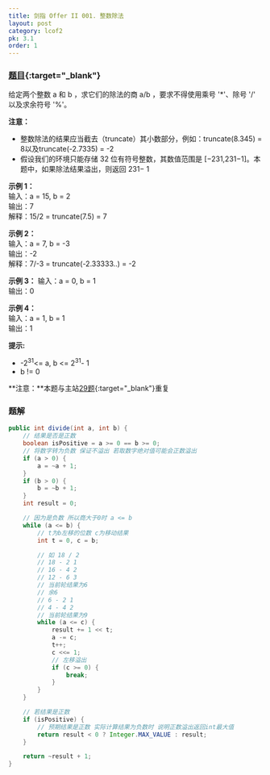 ```yaml
---
title: 剑指 Offer II 001. 整数除法
layout: post
category: lcof2
pk: 3.1
order: 1
---
```


### [题目](https://leetcode-cn.com/problems/xoh6Oh/){:target="_blank"}

给定两个整数 a 和 b ，求它们的除法的商 a/b ，要求不得使用乘号 '*'、除号 '/' 以及求余符号 '%'。

**注意：**
- 整数除法的结果应当截去（truncate）其小数部分，例如：truncate(8.345) = 8以及truncate(-2.7335) = -2
- 假设我们的环境只能存储 32 位有符号整数，其数值范围是 [−231,231−1]。本题中，如果除法结果溢出，则返回 231− 1


**示例 1：**  
输入：a = 15, b = 2  
输出：7  
解释：15/2 = truncate(7.5) = 7

**示例 2：**  
输入：a = 7, b = -3  
输出：-2  
解释：7/-3 = truncate(-2.33333..) = -2

**示例 3：**
输入：a = 0, b = 1  
输出：0

**示例 4：**  
输入：a = 1, b = 1  
输出：1

**提示:**
- -2<sup>31</sup><= a, b <= 2<sup>31</sup>- 1
- b != 0

**注意：**本题与主站[29题](https://leetcode-cn.com/problems/divide-two-integers/){:target="_blank"}重复

### 题解

```java
public int divide(int a, int b) {
    // 结果是否是正数
    boolean isPositive = a >= 0 == b >= 0;
    // 将数字转为负数 保证不溢出 若取数字绝对值可能会正数溢出
    if (a > 0) {
        a = ~a + 1;
    }
    if (b > 0) {
        b = ~b + 1;
    }
    int result = 0;

    // 因为是负数 所以商大于0时 a <= b
    while (a <= b) {
        // t为b左移的位数 c为移动结果
        int t = 0, c = b;

        // 如 18 / 2 
        // 18 - 2 1
        // 16 - 4 2 
        // 12 - 6 3
        // 当前轮结果为6
        // 余6
        // 6 - 2 1
        // 4 - 4 2
        // 当前轮结果为9
        while (a <= c) {
            result += 1 << t;
            a -= c;
            t++;
            c <<= 1;
            // 左移溢出
            if (c >= 0) {
                break;
            }
        }
    }

    // 若结果是正数
    if (isPositive) {
        // 预期结果是正数 实际计算结果为负数时 说明正数溢出返回int最大值
        return result < 0 ? Integer.MAX_VALUE : result;
    }

    return ~result + 1;
}
```